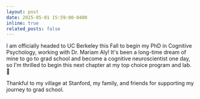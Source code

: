 ```yaml
---
layout: post
date: 2025-05-01 15:59:00-0400
inline: true
related_posts: false
---
```


I am officially headed to UC Berkeley this Fall to begin my PhD in Cognitive Psychology, working with Dr. Mariam Aly! 
It's been a long-time dream of mine to go to grad school and become a cognitive neuroscientist one day, so I'm thrilled to begin this next chapter at my top choice program and lab. :bear:

Thankful to my village at Stanford, my family, and friends for supporting my journey to grad school. 
